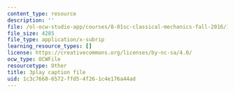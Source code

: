 ```yaml
---
content_type: resource
description: ''
file: /ol-ocw-studio-app/courses/8-01sc-classical-mechanics-fall-2016/1c3c76686572ffd54f261c4e176a44ad_gEX7MjWwocE.srt
file_size: 4285
file_type: application/x-subrip
learning_resource_types: []
license: https://creativecommons.org/licenses/by-nc-sa/4.0/
ocw_type: OCWFile
resourcetype: Other
title: 3play caption file
uid: 1c3c7668-6572-ffd5-4f26-1c4e176a44ad
---
```

